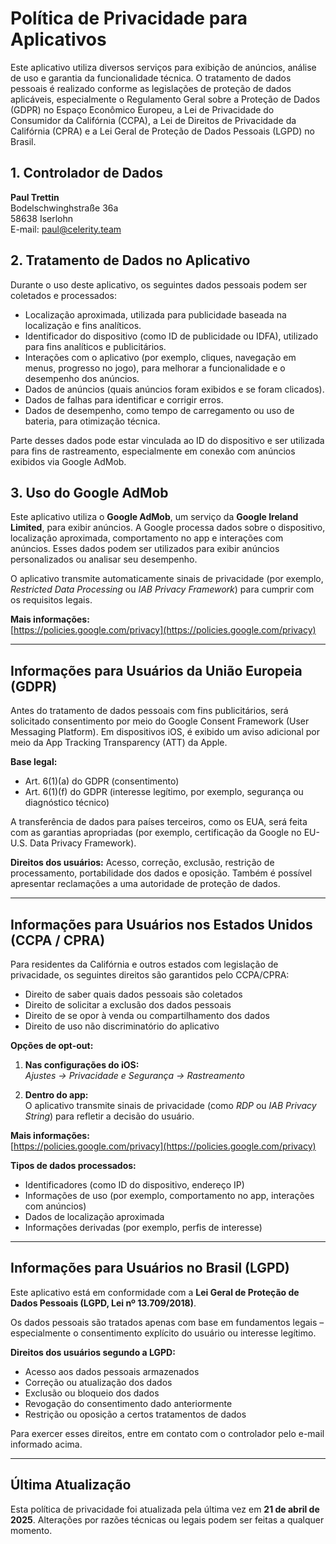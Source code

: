 # Política de Privacidade para Aplicativos

Este aplicativo utiliza diversos serviços para exibição de anúncios, análise de uso e garantia da funcionalidade técnica. O tratamento de dados pessoais é realizado conforme as legislações de proteção de dados aplicáveis, especialmente o Regulamento Geral sobre a Proteção de Dados (GDPR) no Espaço Econômico Europeu, a Lei de Privacidade do Consumidor da Califórnia (CCPA), a Lei de Direitos de Privacidade da Califórnia (CPRA) e a Lei Geral de Proteção de Dados Pessoais (LGPD) no Brasil.

## 1. Controlador de Dados

**Paul Trettin**  
Bodelschwinghstraße 36a  
58638 Iserlohn  
E-mail: [paul@celerity.team](mailto:paul@celerity.team)

## 2. Tratamento de Dados no Aplicativo

Durante o uso deste aplicativo, os seguintes dados pessoais podem ser coletados e processados:

- Localização aproximada, utilizada para publicidade baseada na localização e fins analíticos.
- Identificador do dispositivo (como ID de publicidade ou IDFA), utilizado para fins analíticos e publicitários.
- Interações com o aplicativo (por exemplo, cliques, navegação em menus, progresso no jogo), para melhorar a funcionalidade e o desempenho dos anúncios.
- Dados de anúncios (quais anúncios foram exibidos e se foram clicados).
- Dados de falhas para identificar e corrigir erros.
- Dados de desempenho, como tempo de carregamento ou uso de bateria, para otimização técnica.

Parte desses dados pode estar vinculada ao ID do dispositivo e ser utilizada para fins de rastreamento, especialmente em conexão com anúncios exibidos via Google AdMob.

## 3. Uso do Google AdMob

Este aplicativo utiliza o **Google AdMob**, um serviço da **Google Ireland Limited**, para exibir anúncios. A Google processa dados sobre o dispositivo, localização aproximada, comportamento no app e interações com anúncios. Esses dados podem ser utilizados para exibir anúncios personalizados ou analisar seu desempenho.

O aplicativo transmite automaticamente sinais de privacidade (por exemplo, *Restricted Data Processing* ou *IAB Privacy Framework*) para cumprir com os requisitos legais.

**Mais informações:**  
[https://policies.google.com/privacy](https://policies.google.com/privacy)

---

## Informações para Usuários da União Europeia (GDPR)

Antes do tratamento de dados pessoais com fins publicitários, será solicitado consentimento por meio do Google Consent Framework (User Messaging Platform). Em dispositivos iOS, é exibido um aviso adicional por meio da App Tracking Transparency (ATT) da Apple.

**Base legal:**

- Art. 6(1)(a) do GDPR (consentimento)
- Art. 6(1)(f) do GDPR (interesse legítimo, por exemplo, segurança ou diagnóstico técnico)

A transferência de dados para países terceiros, como os EUA, será feita com as garantias apropriadas (por exemplo, certificação da Google no EU-U.S. Data Privacy Framework).

**Direitos dos usuários:**
Acesso, correção, exclusão, restrição de processamento, portabilidade dos dados e oposição. Também é possível apresentar reclamações a uma autoridade de proteção de dados.

---

## Informações para Usuários nos Estados Unidos (CCPA / CPRA)

Para residentes da Califórnia e outros estados com legislação de privacidade, os seguintes direitos são garantidos pelo CCPA/CPRA:

- Direito de saber quais dados pessoais são coletados
- Direito de solicitar a exclusão dos dados pessoais
- Direito de se opor à venda ou compartilhamento dos dados
- Direito de uso não discriminatório do aplicativo

**Opções de opt-out:**

1. **Nas configurações do iOS:**  
   *Ajustes → Privacidade e Segurança → Rastreamento*

2. **Dentro do app:**  
   O aplicativo transmite sinais de privacidade (como *RDP* ou *IAB Privacy String*) para refletir a decisão do usuário.

**Mais informações:**  
[https://policies.google.com/privacy](https://policies.google.com/privacy)

**Tipos de dados processados:**

- Identificadores (como ID do dispositivo, endereço IP)
- Informações de uso (por exemplo, comportamento no app, interações com anúncios)
- Dados de localização aproximada
- Informações derivadas (por exemplo, perfis de interesse)

---

## Informações para Usuários no Brasil (LGPD)

Este aplicativo está em conformidade com a **Lei Geral de Proteção de Dados Pessoais (LGPD, Lei nº 13.709/2018)**.

Os dados pessoais são tratados apenas com base em fundamentos legais – especialmente o consentimento explícito do usuário ou interesse legítimo.

**Direitos dos usuários segundo a LGPD:**

- Acesso aos dados pessoais armazenados
- Correção ou atualização dos dados
- Exclusão ou bloqueio dos dados
- Revogação do consentimento dado anteriormente
- Restrição ou oposição a certos tratamentos de dados

Para exercer esses direitos, entre em contato com o controlador pelo e-mail informado acima.

---

## Última Atualização

Esta política de privacidade foi atualizada pela última vez em **21 de abril de 2025**. Alterações por razões técnicas ou legais podem ser feitas a qualquer momento.
